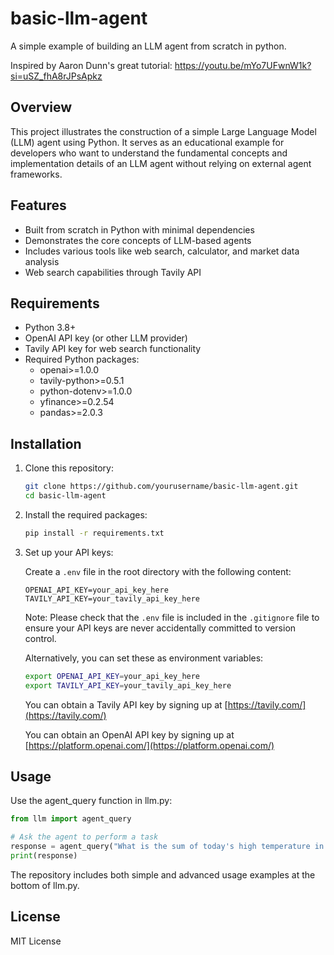 # basic-llm-agent
A simple example of building an LLM agent from scratch in python.

Inspired by Aaron Dunn's great tutorial:
https://youtu.be/mYo7UFwnW1k?si=uSZ_fhA8rJPsApkz

## Overview
This project illustrates the construction of a simple Large Language Model (LLM) agent using Python. It serves as an educational example for developers who want to understand the fundamental concepts and implementation details of an LLM agent without relying on external agent frameworks.

## Features
- Built from scratch in Python with minimal dependencies
- Demonstrates the core concepts of LLM-based agents
- Includes various tools like web search, calculator, and market data analysis
- Web search capabilities through Tavily API

## Requirements
- Python 3.8+
- OpenAI API key (or other LLM provider)
- Tavily API key for web search functionality
- Required Python packages:
  - openai>=1.0.0
  - tavily-python>=0.5.1
  - python-dotenv>=1.0.0
  - yfinance>=0.2.54
  - pandas>=2.0.3

## Installation

1. Clone this repository:
   ```bash
   git clone https://github.com/yourusername/basic-llm-agent.git
   cd basic-llm-agent
   ```

2. Install the required packages:
   ```bash
   pip install -r requirements.txt
   ```

3. Set up your API keys:
   
   Create a `.env` file in the root directory with the following content:
   ```
   OPENAI_API_KEY=your_api_key_here
   TAVILY_API_KEY=your_tavily_api_key_here
   ```

   Note: Please check that the `.env` file is included in the `.gitignore` file to ensure your API keys are never accidentally committed to version control.

   Alternatively, you can set these as environment variables:
   ```bash
   export OPENAI_API_KEY=your_api_key_here
   export TAVILY_API_KEY=your_tavily_api_key_here
   ```

   You can obtain a Tavily API key by signing up at [https://tavily.com/](https://tavily.com/)
   
   You can obtain an OpenAI API key by signing up at [https://platform.openai.com/](https://platform.openai.com/)

## Usage

Use the agent_query function in llm.py:

```python
from llm import agent_query

# Ask the agent to perform a task
response = agent_query("What is the sum of today's high temperature in Paris and Boston?")
print(response)
```

The repository includes both simple and advanced usage examples at the bottom of llm.py.

## License
MIT License


